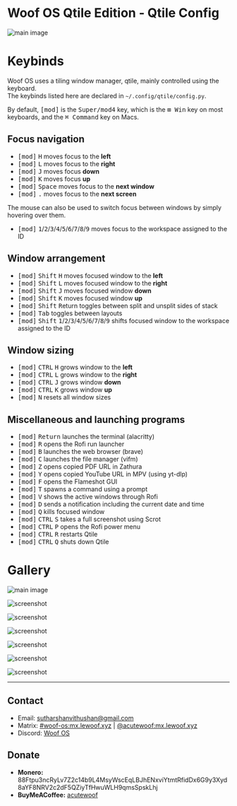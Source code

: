 # Woof OS Qtile Edition - Qtile Config

![main image](https://os.lewoof.xyz/images/qtile/s4.png)

# Keybinds

Woof OS uses a tiling window manager, qtile, mainly controlled using the keyboard.  
The keybinds listed here are declared in `~/.config/qtile/config.py`.

By default, <kbd>[mod]</kbd> is the <kbd>Super/mod4</kbd> key, which is the <kbd>⊞ Win</kbd> key on most keyboards, and the <kbd>⌘ Command</kbd> key on Macs.

## Focus navigation

- <kbd>[mod]</kbd> <kbd>H</kbd> moves focus to the **left**
- <kbd>[mod]</kbd> <kbd>L</kbd> moves focus to the **right**
- <kbd>[mod]</kbd> <kbd>J</kbd> moves focus **down**
- <kbd>[mod]</kbd> <kbd>K</kbd> moves focus **up**
- <kbd>[mod]</kbd> <kbd>Space</kbd> moves focus to the **next window**
- <kbd>[mod]</kbd> <kbd>.</kbd> moves focus to the **next screen**

The mouse can also be used to switch focus between windows by simply hovering over them.

- <kbd>[mod]</kbd> <kbd>1</kbd>/<kbd>2</kbd>/<kbd>3</kbd>/<kbd>4</kbd>/<kbd>5</kbd>/<kbd>6</kbd>/<kbd>7</kbd>/<kbd>8</kbd>/<kbd>9</kbd> moves focus to the workspace assigned to the ID

## Window arrangement

- <kbd>[mod]</kbd> <kbd>Shift</kbd> <kbd>H</kbd> moves focused window to the **left**
- <kbd>[mod]</kbd> <kbd>Shift</kbd> <kbd>L</kbd> moves focused window to the **right**
- <kbd>[mod]</kbd> <kbd>Shift</kbd> <kbd>J</kbd> moves focused window **down**
- <kbd>[mod]</kbd> <kbd>Shift</kbd> <kbd>K</kbd> moves focused window **up**
- <kbd>[mod]</kbd> <kbd>Shift</kbd> <kbd>R</kbd>eturn toggles between split and unsplit sides of stack
- <kbd>[mod]</kbd> <kbd>Tab</kbd> toggles between layouts
- <kbd>[mod]</kbd> <kbd>Shift</kbd> <kbd>1</kbd>/<kbd>2</kbd>/<kbd>3</kbd>/<kbd>4</kbd>/<kbd>5</kbd>/<kbd>6</kbd>/<kbd>7</kbd>/<kbd>8</kbd>/<kbd>9</kbd> shifts focused window to the workspace assigned to the ID

## Window sizing

- <kbd>[mod]</kbd> <kbd>CTRL</kbd> <kbd>H</kbd> grows window to the **left**
- <kbd>[mod]</kbd> <kbd>CTRL</kbd> <kbd>L</kbd> grows window to the **right**
- <kbd>[mod]</kbd> <kbd>CTRL</kbd> <kbd>J</kbd> grows window **down**
- <kbd>[mod]</kbd> <kbd>CTRL</kbd> <kbd>K</kbd> grows window **up**
- <kbd>[mod]</kbd> <kbd>N</kbd> resets all window sizes

## Miscellaneous and launching programs

- <kbd>[mod]</kbd> <kbd>Return</kbd> launches the terminal (alacritty)
- <kbd>[mod]</kbd> <kbd>R</kbd> opens the Rofi run launcher
- <kbd>[mod]</kbd> <kbd>B</kbd> launches the web browser (brave)
- <kbd>[mod]</kbd> <kbd>C</kbd> launches the file manager (vifm)
- <kbd>[mod]</kbd> <kbd>Z</kbd> opens copied PDF URL in Zathura
- <kbd>[mod]</kbd> <kbd>Y</kbd> opens copied YouTube URL in MPV (using yt-dlp)
- <kbd>[mod]</kbd> <kbd>F</kbd> opens the Flameshot GUI
- <kbd>[mod]</kbd> <kbd>T</kbd> spawns a command using a prompt
- <kbd>[mod]</kbd> <kbd>V</kbd> shows the active windows through Rofi
- <kbd>[mod]</kbd> <kbd>D</kbd> sends a notification including the current date and time
- <kbd>[mod]</kbd> <kbd>Q</kbd> kills focused window
- <kbd>[mod]</kbd> <kbd>CTRL</kbd> <kbd>S</kbd> takes a full screenshot using Scrot
- <kbd>[mod]</kbd> <kbd>CTRL</kbd> <kbd>P</kbd> opens the Rofi power menu
- <kbd>[mod]</kbd> <kbd>CTRL</kbd> <kbd>R</kbd> restarts Qtile
- <kbd>[mod]</kbd> <kbd>CTRL</kbd> <kbd>Q</kbd> shuts down Qtile

# Gallery

![main image](https://os.lewoof.xyz/images/qtile/s4.png)

![screenshot](https://os.lewoof.xyz/images/qtile/s0.png)

![screenshot](https://os.lewoof.xyz/images/qtile/s1.png)

![screenshot](https://os.lewoof.xyz/images/qtile/s2.png)

![screenshot](https://os.lewoof.xyz/images/qtile/s3.png)

![screenshot](https://os.lewoof.xyz/images/qtile/s5.png)

![screenshot](https://os.lewoof.xyz/images/qtile/s6.png)

---

## Contact

- Email: [sutharshanvithushan@gmail.com](mailto:sutharshanvithushan@gmail.com)
- Matrix: [#woof-os:mx.lewoof.xyz](https://matrix.to/#/#woof-os:matrix.org) | [@acutewoof:mx.lewoof.xyz](https://matrix.to/#/@acutewoof:matrix.org)
- Discord: [Woof OS](https://discord.gg/2G2yGUAXUS)

## Donate

- **Monero:** 88Ftpu3ncRyLv7Z2c14b9L4MsyWscEqLBJhENxviYtmtRfidDx6G9y3Xyd8aYF8NRV2c2dF5QZiyTfHwuWLH9qmsSpskLhj
- **BuyMeACoffee:** [acutewoof](https://buymeacoffee.com/acutewoof)

